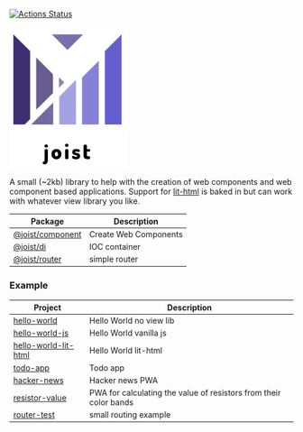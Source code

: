 [![Actions Status](https://github.com/deebloo/joist/workflows/CI/badge.svg)](https://github.com/deebloo/joist/actions)

<img height="250" src="images/logo.png" data-canonical-src="images/logo.png" />

A small (~2kb) library to help with the creation of web components and web component based applications. Support for [lit-html](https://lit-html.polymer-project.org/) is baked in but can work with whatever view library you like.

| Package                                | Description           |
| -------------------------------------- | --------------------- |
| [@joist/component](packages/component) | Create Web Components |
| [@joist/di](packages/di)               | IOC container         |
| [@joist/router](packages/router)       | simple router         |

### Example

| Project                                                  | Description                                                       |
| -------------------------------------------------------- | ----------------------------------------------------------------- |
| [hello-world](integration/hello-world)                   | Hello World no view lib                                           |
| [hello-world-js](integration/hello-world-js)             | Hello World vanilla js                                            |
| [hello-world-lit-html](integration/hello-world-lit-html) | Hello World lit-html                                              |
| [todo-app](integration/todo-app)                         | Todo app                                                          |
| [hacker-news](integration/hacker-news)                   | Hacker news PWA                                                   |
| [resistor-value](integration/resistor-value)             | PWA for calculating the value of resistors from their color bands |
| [router-test](integration/router-test)                   | small routing example                                             |
